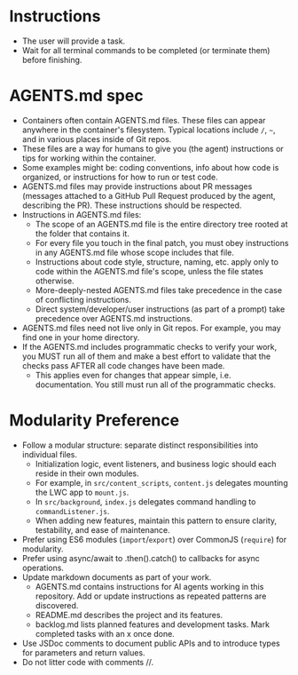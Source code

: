 <!--
  AGENTS.md
  This file provides instructions for AI agents working in this repository.
-->

# Instructions

- The user will provide a task.
- Wait for all terminal commands to be completed (or terminate them) before finishing.

# AGENTS.md spec

- Containers often contain AGENTS.md files. These files can appear anywhere in the container's filesystem. Typical
  locations include `/`, `~`, and in various places inside of Git repos.
- These files are a way for humans to give you (the agent) instructions or tips for working within the container.
- Some examples might be: coding conventions, info about how code is organized, or instructions for how to run or test
  code.
- AGENTS.md files may provide instructions about PR messages (messages attached to a GitHub Pull Request produced by the
  agent, describing the PR). These instructions should be respected.
- Instructions in AGENTS.md files:
  - The scope of an AGENTS.md file is the entire directory tree rooted at the folder that contains it.
  - For every file you touch in the final patch, you must obey instructions in any AGENTS.md file whose scope includes
    that file.
  - Instructions about code style, structure, naming, etc. apply only to code within the AGENTS.md file's scope,
    unless the file states otherwise.
  - More-deeply-nested AGENTS.md files take precedence in the case of conflicting instructions.
  - Direct system/developer/user instructions (as part of a prompt) take precedence over AGENTS.md instructions.
- AGENTS.md files need not live only in Git repos. For example, you may find one in your home directory.
- If the AGENTS.md includes programmatic checks to verify your work, you MUST run all of them and make a best effort to
  validate that the checks pass AFTER all code changes have been made.
  - This applies even for changes that appear simple, i.e. documentation. You still must run all of the programmatic
    checks.

# Modularity Preference

- Follow a modular structure: separate distinct responsibilities into individual files.
  - Initialization logic, event listeners, and business logic should each reside in their own modules.
  - For example, in `src/content_scripts`, `content.js` delegates mounting the LWC app to `mount.js`.
  - In `src/background`, `index.js` delegates command handling to `commandListener.js`.
  - When adding new features, maintain this pattern to ensure clarity, testability, and ease of maintenance.
- Prefer using ES6 modules (`import`/`export`) over CommonJS (`require`) for modularity.
- Prefer using async/await to .then().catch() to callbacks for async operations.
- Update markdown documents as part of your work.
  - AGENTS.md contains instructions for AI agents working in this repository. Add or update instructions as repeated
    patterns are discovered.
  - README.md describes the project and its features.
  - backlog.md lists planned features and development tasks. Mark completed tasks with an x once done.
- Use JSDoc comments to document public APIs and to introduce types for parameters and return values.
- Do not litter code with comments //.
